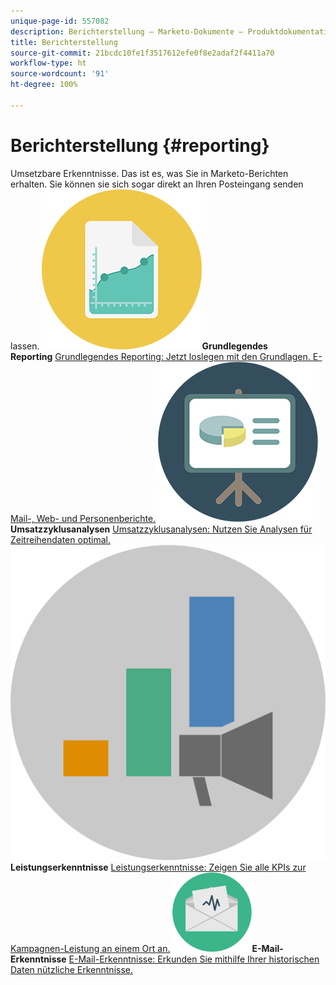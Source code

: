 ```yaml
---
unique-page-id: 557082
description: Berichterstellung – Marketo-Dokumente – Produktdokumentation
title: Berichterstellung
source-git-commit: 21bcdc10fe1f3517612efe0f8e2adaf2f4411a70
workflow-type: ht
source-wordcount: '91'
ht-degree: 100%

---
```



# Berichterstellung {#reporting}

Umsetzbare Erkenntnisse. Das ist es, was Sie in Marketo-Berichten erhalten. Sie können sie sich sogar direkt an Ihren Posteingang senden lassen.
**![Grundlegendes Reporting](assets/documents-bookmarks-17.png)Grundlegendes Reporting** [Grundlegendes Reporting: Jetzt loslegen mit den Grundlagen. E-Mail-, Web- und Personenberichte.](https://docs.marketo.com/display/DOCS/Basic+Reporting)     **![Umsatzzyklusanalysen](assets/seo-08.png)Umsatzzyklusanalysen** [Umsatzzyklusanalysen: Nutzen Sie Analysen für Zeitreihendaten optimal.](https://docs.marketo.com/display/DOCS/Revenue+Cycle+Analytics)     **![Leistungserkenntnisse](assets/mpi-for-docs-2x.png)Leistungserkenntnisse** [Leistungserkenntnisse: Zeigen Sie alle KPIs zur Kampagnen-Leistung an einem Ort an.](https://docs.marketo.com/display/DOCS/Marketing+Performance+Insights)     **![E-Mail-Erkenntnisse](assets/email-insights.png)E-Mail-Erkenntnisse** [E-Mail-Erkenntnisse: Erkunden Sie mithilfe Ihrer historischen Daten nützliche Erkenntnisse.](https://docs.marketo.com/display/DOCS/Email+Insights)

